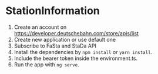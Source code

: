 # StationInformation

1. Create an account on https://developer.deutschebahn.com/store/apis/list
2. Create new application or use default one
3. Subscribe to FaSta and StaDa API   
4. Install the dependencies by `npm install` or `yarn install`.
5. Include the bearer token inside the environment.ts.
6. Run the app with `ng serve`.
